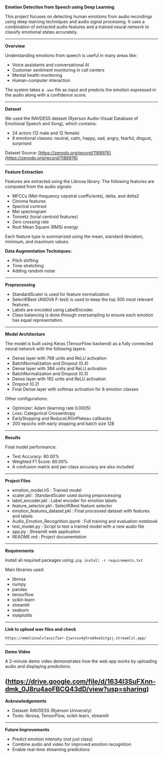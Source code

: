 **Emotion Detection from Speech using Deep Learning**

This project focuses on detecting human emotions from audio recordings using deep learning techniques and audio signal processing. It uses a combination of extracted audio features and a trained neural network to classify emotional states accurately.

---

**Overview**

Understanding emotions from speech is useful in many areas like:

* Voice assistants and conversational AI
* Customer sentiment monitoring in call centers
* Mental health monitoring
* Human-computer interaction

The system takes a `.wav` file as input and predicts the emotion expressed in the audio along with a confidence score.

---

**Dataset**

We used the RAVDESS dataset (Ryerson Audio-Visual Database of Emotional Speech and Song), which contains:

* 24 actors (12 male and 12 female)
* 8 emotional classes: neutral, calm, happy, sad, angry, fearful, disgust, surprised

Dataset Source: [https://zenodo.org/record/1188976](https://zenodo.org/record/1188976)

---

**Feature Extraction**

Features are extracted using the Librosa library. The following features are computed from the audio signals:

* MFCCs (Mel-frequency cepstral coefficients), delta, and delta2
* Chroma features
* Spectral contrast
* Mel spectrogram
* Tonnetz (tonal centroid features)
* Zero crossing rate
* Root Mean Square (RMS) energy

Each feature type is summarized using the mean, standard deviation, minimum, and maximum values.

**Data Augmentation Techniques:**

* Pitch shifting
* Time stretching
* Adding random noise

---

**Preprocessing**

* StandardScaler is used for feature normalization.
* SelectKBest (ANOVA F-test) is used to keep the top 300 most relevant features.
* Labels are encoded using LabelEncoder.
* Class balancing is done through oversampling to ensure each emotion has equal representation.

---

**Model Architecture**

The model is built using Keras (TensorFlow backend) as a fully connected neural network with the following layers:

* Dense layer with 768 units and ReLU activation
* BatchNormalization and Dropout (0.4)
* Dense layer with 384 units and ReLU activation
* BatchNormalization and Dropout (0.3)
* Dense layer with 192 units and ReLU activation
* Dropout (0.2)
* Final Dense layer with softmax activation for 8 emotion classes

Other configurations:

* Optimizer: Adam (learning rate 0.0005)
* Loss: Categorical Crossentropy
* EarlyStopping and ReduceLROnPlateau callbacks
* 200 epochs with early stopping and batch size 128

---

**Results**

Final model performance:

* Test Accuracy: 80.00%
* Weighted F1 Score: 80.00%
* A confusion matrix and per-class accuracy are also included

---

**Project Files**

* emotion\_model.h5 : Trained model
* scaler.pkl : StandardScaler used during preprocessing
* label\_encoder.pkl : Label encoder for emotion labels
* feature\_selector.pkl : SelectKBest feature selector
* emotion\_features\_dataset.pkl : Final processed dataset with features and labels
* Audio\_Emotion\_Recognition.ipynb : Full training and evaluation notebook
* test\_model.py : Script to test a trained model with a new audio file
* app.py : Streamlit web application
* README.md : Project documentation
---

**Requirements**

Install all required packages using:
`pip install -r requirements.txt`

Main libraries used:

* librosa
* numpy
* pandas
* tensorflow
* scikit-learn
* streamlit
* seaborn
* matplotlib
---
**Link to upload wav files and check**

    https://emotionalclassifier-2jwrzuv4yhrod4oo5itgzj.streamlit.app/
---

**Demo Video**

A 2-minute demo video demonstrates how the web app works by uploading audio and displaying predictions.

(https://drive.google.com/file/d/1634I3SuFXnn-dmk_0J8ru4aoFBCQ43dD/view?usp=sharing)
---

**Acknowledgements**

* Dataset: RAVDESS (Ryerson University)
* Tools: librosa, TensorFlow, scikit-learn, streamlit

---

**Future Improvements**

* Predict emotion intensity (not just class)
* Combine audio and video for improved emotion recognition
* Enable real-time streaming predictions

